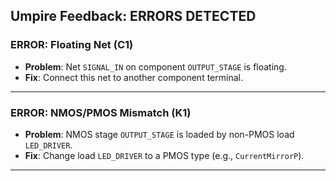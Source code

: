 ## Umpire Feedback: ERRORS DETECTED

### ERROR: Floating Net (C1)
- **Problem**: Net `SIGNAL_IN` on component `OUTPUT_STAGE` is floating.
- **Fix**: Connect this net to another component terminal.
---
### ERROR: NMOS/PMOS Mismatch (K1)
- **Problem**: NMOS stage `OUTPUT_STAGE` is loaded by non-PMOS load `LED_DRIVER`.
- **Fix**: Change load `LED_DRIVER` to a PMOS type (e.g., `CurrentMirrorP`).
---

